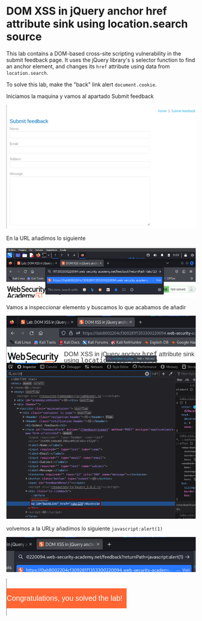 # DOM XSS in jQuery anchor href attribute sink using location.search source

This lab contains a DOM-based cross-site scripting 
vulnerability in the submit feedback page. It uses the jQuery library's `$` selector function to find an anchor element, and changes its `href` attribute using data from `location.search`.

To solve this lab, make the "back" link alert `document.cookie`.

Iniciamos la maquina y vamos al apartado Submit feedback

![image.png](image.png)

En la URL añadimos lo siguiente

![image.png](image%201.png)

Vamos a inspeccionar elemento y buscamos lo que acabamos de añadir

![image.png](image%202.png)

volvemos a la URLy añadimos lo siguiente `javascript:alert(1)`

![image.png](image%203.png)

![image.png](image%204.png)